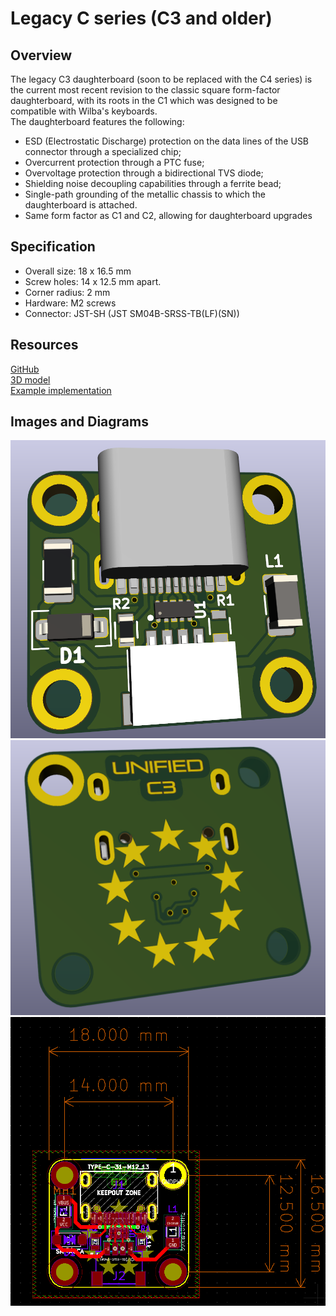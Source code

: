 # Legacy C series (C3 and older) 


## Overview

The legacy C3 daughterboard (soon to be replaced with the C4 series) is the current most recent revision to the classic square form-factor daughterboard, with its roots in the C1 which was designed to be compatible with Wilba's keyboards.  
The daughterboard features the following:  

* ESD (Electrostatic Discharge) protection on the data lines of the USB connector through a specialized chip;
* Overcurrent protection through a PTC fuse;
* Overvoltage protection through a bidirectional TVS diode;
* Shielding noise decoupling capabilities through a ferrite bead;
* Single-path grounding of the metallic chassis to which the daughterboard is attached.
* Same form factor as C1 and C2, allowing for daughterboard upgrades

## Specification

* Overall size: 18 x 16.5 mm
* Screw holes: 14 x 12.5 mm apart.  
* Corner radius: 2 mm
* Hardware: M2 screws
* Connector: JST-SH (JST SM04B-SRSS-TB(LF)(SN))

## Resources

[GitHub](https://github.com/Unified-Daughterboard/Unified-Daughterboard, ':ignore')  
[3D model](/_media/uDB-C3-3D-model.STEP, ':ignore')  
[Example implementation](/_media/example-impl-C3.step ':ignore')  

## Images and Diagrams

![Render front](/_media/uDB-C3-render-front.png ':size=600')  
![Render rear](/_media/uDB-C3-render-rear.png ':size=600')  
![C Legacy](/_media/uDB-C3-dimens.png ':size=600')